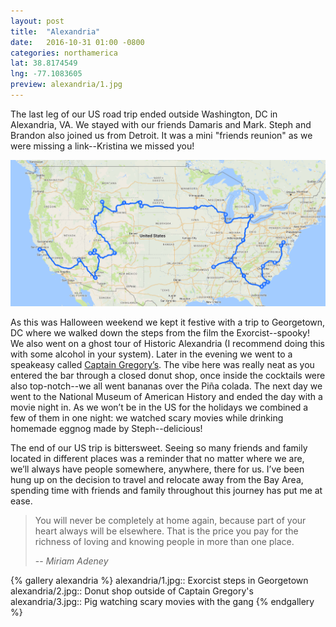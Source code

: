 ```yaml
---
layout: post
title:  "Alexandria"
date:   2016-10-31 01:00 -0800
categories: northamerica
lat: 38.8174549
lng: -77.1083605
preview: alexandria/1.jpg
---
```


The last leg of our US road trip ended outside Washington, DC in Alexandria, VA. We stayed with our friends Damaris and Mark. Steph and Brandon also joined us from Detroit. It was a mini
"friends reunion" as we were missing a link--Kristina we missed you!

<!--more-->

![Megan and Markus](/photos/alexandria/map.png)

As this was Halloween weekend we kept it festive with a trip to Georgetown, DC where we walked down the steps from the
film the Exorcist--spooky! We also went on a ghost tour of Historic Alexandria (I recommend doing this with some alcohol in your system). Later in the evening we went to a speakeasy called
[Captain Gregory’s](https://captaingregorys.com/). The vibe here was really neat as you entered the bar through a closed donut shop, once inside the cocktails were also top-notch--we all
went bananas over the Piña colada. The next day we went to the National Museum of American History and ended the day with a movie night in. As we won’t be in the US for the holidays we combined
a few of them in one night: we watched scary movies while drinking homemade eggnog made by Steph--delicious!

The end of our US trip is bittersweet. Seeing so many friends and family located in different places was a reminder that no matter where we are, we’ll always have people somewhere, anywhere,
there for us. I’ve been hung up on the decision to travel and relocate away from the Bay Area, spending time with friends and family throughout this journey has put me at ease.

> You will never be completely at home again, because part of your heart always will be elsewhere. That is the price you pay for the richness of loving and knowing people in more than one place.
>
> -- <cite>Miriam Adeney</cite>

{% gallery alexandria %}
alexandria/1.jpg:: Exorcist steps in Georgetown
alexandria/2.jpg:: Donut shop outside of Captain Gregory's
alexandria/3.jpg:: Pig watching scary movies with the gang
{% endgallery %}